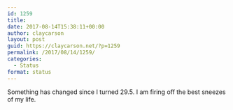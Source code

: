 ```yaml
---
id: 1259
title: 
date: 2017-08-14T15:38:11+00:00
author: claycarson
layout: post
guid: https://claycarson.net/?p=1259
permalink: /2017/08/14/1259/
categories:
  - Status
format: status
---
```

Something has changed since I turned 29.5. I am firing off the best sneezes of my life.